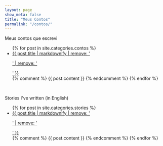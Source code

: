 ```yaml
---
layout: page
show_meta: false
title: "Meus Contos"
permalink: "/contos/"
---
```


Meus contos que escrevi

<ul>
    {% for post in site.categories.contos %}
    <li><a href="{{ post.url }}">{{ post.title | markdownify | remove: '<p>' | remove: '</p>' }}</a></li>
    {% comment %}
    {{ post.content }}
    {% endcomment %}
    {% endfor %}
</ul>


<br/>

Stories I've written (in English)

<ul>
    {% for post in site.categories.stories %}
    <li><a href="{{ post.url }}">{{ post.title | markdownify | remove: '<p>' | remove: '</p>' }}</a></li>
    {% comment %}
    {{ post.content }}
    {% endcomment %}
    {% endfor %}
</ul>
